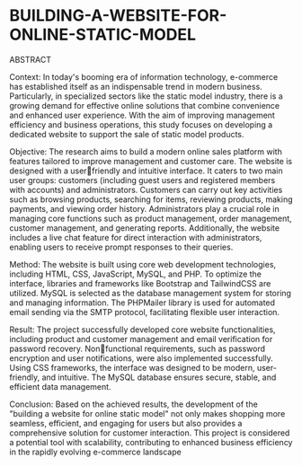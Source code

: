 # BUILDING-A-WEBSITE-FOR-ONLINE-STATIC-MODEL
ABSTRACT

Context: In today's booming era of information technology, e-commerce has 
established itself as an indispensable trend in modern business. Particularly, in specialized 
sectors like the static model industry, there is a growing demand for effective online 
solutions that combine convenience and enhanced user experience. With the aim of 
improving management efficiency and business operations, this study focuses on 
developing a dedicated website to support the sale of static model products.

Objective: The research aims to build a modern online sales platform with features 
tailored to improve management and customer care. The website is designed with a userfriendly and intuitive interface. It caters to two main user groups: customers (including 
guest users and registered members with accounts) and administrators. Customers can 
carry out key activities such as browsing products, searching for items, reviewing products, 
making payments, and viewing order history. Administrators play a crucial role in 
managing core functions such as product management, order management, customer 
management, and generating reports. Additionally, the website includes a live chat feature 
for direct interaction with administrators, enabling users to receive prompt responses to 
their queries.

Method: The website is built using core web development technologies, including 
HTML, CSS, JavaScript, MySQL, and PHP. To optimize the interface, libraries and 
frameworks like Bootstrap and TailwindCSS are utilized. MySQL is selected as the 
database management system for storing and managing information. The PHPMailer 
library is used for automated email sending via the SMTP protocol, facilitating flexible 
user interaction.

Result: The project successfully developed core website functionalities, including 
product and customer management and email verification for password recovery. Nonfunctional requirements, such as password encryption and user notifications, were also 
implemented successfully. Using CSS frameworks, the interface was designed to be 
modern, user-friendly, and intuitive. The MySQL database ensures secure, stable, and 
efficient data management.

Conclusion: Based on the achieved results, the development of the "building a website 
for online static model" not only makes shopping more seamless, efficient, and engaging 
for users but also provides a comprehensive solution for customer interaction. This project 
is considered a potential tool with scalability, contributing to enhanced business efficiency 
in the rapidly evolving e-commerce landscape 
